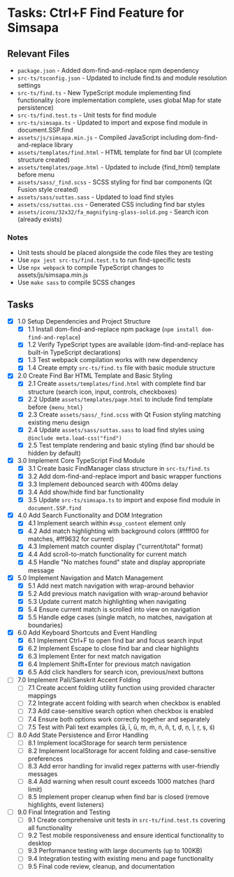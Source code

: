 # Tasks: Ctrl+F Find Feature for Simsapa

## Relevant Files

- `package.json` - Added dom-find-and-replace npm dependency
- `src-ts/tsconfig.json` - Updated to include find.ts and module resolution settings
- `src-ts/find.ts` - New TypeScript module implementing find functionality (core implementation complete, uses global Map for state persistence)
- `src-ts/find.test.ts` - Unit tests for find module
- `src-ts/simsapa.ts` - Updated to import and expose find module in document.SSP.find
- `assets/js/simsapa.min.js` - Compiled JavaScript including dom-find-and-replace library
- `assets/templates/find.html` - HTML template for find bar UI (complete structure created)
- `assets/templates/page.html` - Updated to include {find_html} template before menu
- `assets/sass/_find.scss` - SCSS styling for find bar components (Qt Fusion style created)
- `assets/sass/suttas.sass` - Updated to load find styles
- `assets/css/suttas.css` - Generated CSS including find bar styles
- `assets/icons/32x32/fa_magnifying-glass-solid.png` - Search icon (already exists)

### Notes

- Unit tests should be placed alongside the code files they are testing
- Use `npx jest src-ts/find.test.ts` to run find-specific tests
- Use `npx webpack` to compile TypeScript changes to assets/js/simsapa.min.js
- Use `make sass` to compile SCSS changes

## Tasks

- [x] 1.0 Setup Dependencies and Project Structure
  - [x] 1.1 Install dom-find-and-replace npm package (`npm install dom-find-and-replace`)
  - [x] 1.2 Verify TypeScript types are available (dom-find-and-replace has built-in TypeScript declarations)
  - [x] 1.3 Test webpack compilation works with new dependency
  - [x] 1.4 Create empty `src-ts/find.ts` file with basic module structure

- [x] 2.0 Create Find Bar HTML Template and Basic Styling
  - [x] 2.1 Create `assets/templates/find.html` with complete find bar structure (search icon, input, controls, checkboxes)
  - [x] 2.2 Update `assets/templates/page.html` to include find template before `{menu_html}`
  - [x] 2.3 Create `assets/sass/_find.scss` with Qt Fusion styling matching existing menu design
  - [x] 2.4 Update `assets/sass/suttas.sass` to load find styles using `@include meta.load-css("find")`
  - [x] 2.5 Test template rendering and basic styling (find bar should be hidden by default)

- [x] 3.0 Implement Core TypeScript Find Module
  - [x] 3.1 Create basic FindManager class structure in `src-ts/find.ts`
  - [x] 3.2 Add dom-find-and-replace import and basic wrapper functions
  - [x] 3.3 Implement debounced search with 400ms delay
  - [x] 3.4 Add show/hide find bar functionality
  - [x] 3.5 Update `src-ts/simsapa.ts` to import and expose find module in `document.SSP.find`

- [x] 4.0 Add Search Functionality and DOM Integration
  - [x] 4.1 Implement search within `#ssp_content` element only
  - [x] 4.2 Add match highlighting with background colors (#ffff00 for matches, #ff9632 for current)
  - [x] 4.3 Implement match counter display ("current/total" format)
  - [x] 4.4 Add scroll-to-match functionality for current match
  - [x] 4.5 Handle "No matches found" state and display appropriate message

- [x] 5.0 Implement Navigation and Match Management
  - [x] 5.1 Add next match navigation with wrap-around behavior
  - [x] 5.2 Add previous match navigation with wrap-around behavior
  - [x] 5.3 Update current match highlighting when navigating
  - [x] 5.4 Ensure current match is scrolled into view on navigation
  - [x] 5.5 Handle edge cases (single match, no matches, navigation at boundaries)

- [x] 6.0 Add Keyboard Shortcuts and Event Handling
  - [x] 6.1 Implement Ctrl+F to open find bar and focus search input
  - [x] 6.2 Implement Escape to close find bar and clear highlights
  - [x] 6.3 Implement Enter for next match navigation
  - [x] 6.4 Implement Shift+Enter for previous match navigation
  - [x] 6.5 Add click handlers for search icon, previous/next buttons

- [ ] 7.0 Implement Pali/Sanskrit Accent Folding
  - [ ] 7.1 Create accent folding utility function using provided character mappings
  - [ ] 7.2 Integrate accent folding with search when checkbox is enabled
  - [ ] 7.3 Add case-sensitive search option when checkbox is enabled
  - [ ] 7.4 Ensure both options work correctly together and separately
  - [ ] 7.5 Test with Pali text examples (ā, ī, ū, ṃ, ṁ, ṅ, ñ, ṭ, ḍ, ṇ, ḷ, ṛ, ṣ, ś)

- [ ] 8.0 Add State Persistence and Error Handling
  - [ ] 8.1 Implement localStorage for search term persistence
  - [ ] 8.2 Implement localStorage for accent folding and case-sensitive preferences
  - [ ] 8.3 Add error handling for invalid regex patterns with user-friendly messages
  - [ ] 8.4 Add warning when result count exceeds 1000 matches (hard limit)
  - [ ] 8.5 Implement proper cleanup when find bar is closed (remove highlights, event listeners)

- [ ] 9.0 Final Integration and Testing
  - [ ] 9.1 Create comprehensive unit tests in `src-ts/find.test.ts` covering all functionality
  - [ ] 9.2 Test mobile responsiveness and ensure identical functionality to desktop
  - [ ] 9.3 Performance testing with large documents (up to 100KB)
  - [ ] 9.4 Integration testing with existing menu and page functionality
  - [ ] 9.5 Final code review, cleanup, and documentation
